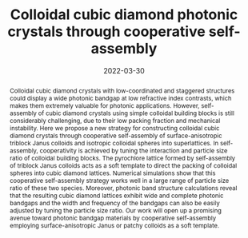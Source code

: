 ---
title: Colloidal cubic diamond photonic crystals through cooperative self-assembly
authors:
- Yu-Wei Sun
- Zhan-Wei Li
- Zi-Qin Chen
- You-Liang Zhu
- Zhao-Yan Sun
date: 2022-03-30
doi: 10.1039/D1SM01770E
publish_types: 期刊文章
publication: Soft Matter
publication_short: Soft Matter
abstract: Colloidal cubic diamond crystals with low-coordinated and  staggered structures could display a wide photonic bandgap at low  refractive index contrasts, which makes them extremely valuable for  photonic applications. However, self-assembly of cubic diamond crystals  using simple colloidal building blocks is still considerably  challenging, due to their low packing fraction and mechanical  instability. Here we propose a new strategy for constructing colloidal  cubic diamond crystals through cooperative self-assembly of  surface-anisotropic triblock Janus colloids and isotropic colloidal  spheres into superlattices. In self-assembly, cooperativity is achieved  by tuning the interaction and particle size ratio of colloidal building  blocks. The pyrochlore lattice formed by self-assembly of triblock Janus  colloids acts as a soft template to direct the packing of colloidal  spheres into cubic diamond lattices. Numerical simulations show that  this cooperative self-assembly strategy works well in a large range of  particle size ratio of these two species. Moreover, photonic band  structure calculations reveal that the resulting cubic diamond lattices  exhibit wide and complete photonic bandgaps and the width and frequency  of the bandgaps can also be easily adjusted by tuning the particle size  ratio. Our work will open up a promising avenue toward photonic bandgap  materials by cooperative self-assembly employing surface-anisotropic  Janus or patchy colloids as a soft template.
url_pdf: https://pubs.rsc.org/en/content/articlelanding/2022/sm/d1sm01770e
---